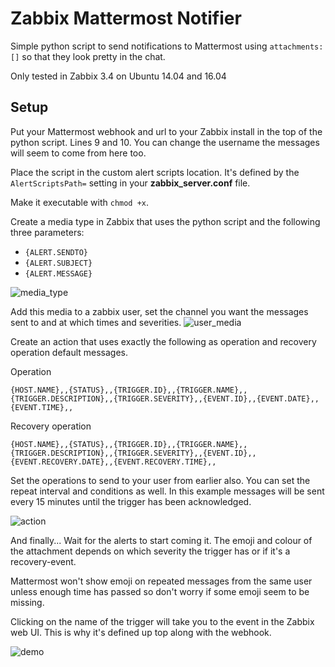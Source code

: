 # Zabbix Mattermost Notifier

Simple python script to send notifications to Mattermost using `attachments: []` so that they look pretty in the chat.

Only tested in Zabbix 3.4 on Ubuntu 14.04 and 16.04

## Setup
Put your Mattermost webhook and url to your Zabbix install in the top of the python script. Lines 9 and 10. You can change the username the messages will seem to come from here too.

Place the script in the custom alert scripts location. It's defined by the `AlertScriptsPath=` setting in your __zabbix_server.conf__ file.

Make it executable with `chmod +x`.

Create a media type in Zabbix that uses the python script and the following three parameters:

* `{ALERT.SENDTO}`
* `{ALERT.SUBJECT}`
* `{ALERT.MESSAGE}`

![media_type](img/media-type.png)


Add this media to a zabbix user, set the channel you want the messages sent to and at which times and severities.
![user_media](img/user-media.png)


Create an action that uses exactly the following as operation and recovery operation default messages.

Operation

`{HOST.NAME},,{STATUS},,{TRIGGER.ID},,{TRIGGER.NAME},,{TRIGGER.DESCRIPTION},,{TRIGGER.SEVERITY},,{EVENT.ID},,{EVENT.DATE},,{EVENT.TIME},,`

Recovery operation

`{HOST.NAME},,{STATUS},,{TRIGGER.ID},,{TRIGGER.NAME},,{TRIGGER.DESCRIPTION},,{TRIGGER.SEVERITY},,{EVENT.ID},,{EVENT.RECOVERY.DATE},,{EVENT.RECOVERY.TIME},,`

Set the operations to send to your user from earlier also. You can set the repeat interval and conditions as well. In this example messages will be sent every 15 minutes until the trigger has been acknowledged.

![action](img/action.png)

And finally... Wait for the alerts to start coming it. The emoji and colour of the attachment depends on which severity the trigger has or if it's a recovery-event.

Mattermost won't show emoji on repeated messages from the same user unless enough time has passed so don't worry if some emoji seem to be missing.

Clicking on the name of the trigger will take you to the event in the Zabbix web UI. This is why it's defined up top along with the webhook.

![demo](img/demo.png)
